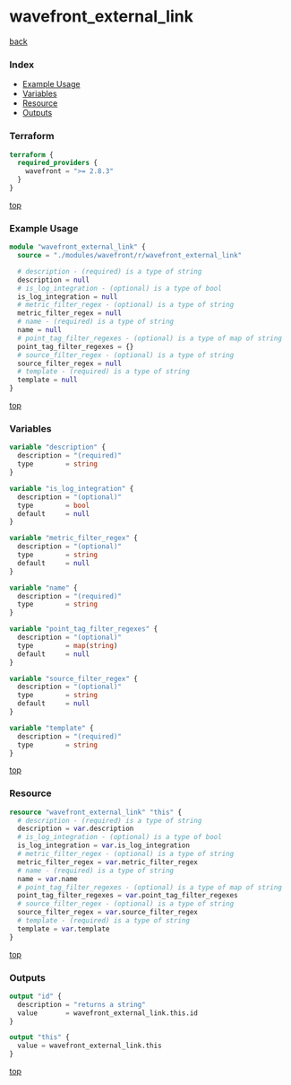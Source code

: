 # wavefront_external_link

[back](../wavefront.md)

### Index

- [Example Usage](#example-usage)
- [Variables](#variables)
- [Resource](#resource)
- [Outputs](#outputs)

### Terraform

```terraform
terraform {
  required_providers {
    wavefront = ">= 2.8.3"
  }
}
```

[top](#index)

### Example Usage

```terraform
module "wavefront_external_link" {
  source = "./modules/wavefront/r/wavefront_external_link"

  # description - (required) is a type of string
  description = null
  # is_log_integration - (optional) is a type of bool
  is_log_integration = null
  # metric_filter_regex - (optional) is a type of string
  metric_filter_regex = null
  # name - (required) is a type of string
  name = null
  # point_tag_filter_regexes - (optional) is a type of map of string
  point_tag_filter_regexes = {}
  # source_filter_regex - (optional) is a type of string
  source_filter_regex = null
  # template - (required) is a type of string
  template = null
}
```

[top](#index)

### Variables

```terraform
variable "description" {
  description = "(required)"
  type        = string
}

variable "is_log_integration" {
  description = "(optional)"
  type        = bool
  default     = null
}

variable "metric_filter_regex" {
  description = "(optional)"
  type        = string
  default     = null
}

variable "name" {
  description = "(required)"
  type        = string
}

variable "point_tag_filter_regexes" {
  description = "(optional)"
  type        = map(string)
  default     = null
}

variable "source_filter_regex" {
  description = "(optional)"
  type        = string
  default     = null
}

variable "template" {
  description = "(required)"
  type        = string
}
```

[top](#index)

### Resource

```terraform
resource "wavefront_external_link" "this" {
  # description - (required) is a type of string
  description = var.description
  # is_log_integration - (optional) is a type of bool
  is_log_integration = var.is_log_integration
  # metric_filter_regex - (optional) is a type of string
  metric_filter_regex = var.metric_filter_regex
  # name - (required) is a type of string
  name = var.name
  # point_tag_filter_regexes - (optional) is a type of map of string
  point_tag_filter_regexes = var.point_tag_filter_regexes
  # source_filter_regex - (optional) is a type of string
  source_filter_regex = var.source_filter_regex
  # template - (required) is a type of string
  template = var.template
}
```

[top](#index)

### Outputs

```terraform
output "id" {
  description = "returns a string"
  value       = wavefront_external_link.this.id
}

output "this" {
  value = wavefront_external_link.this
}
```

[top](#index)